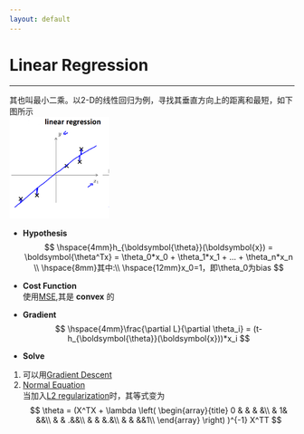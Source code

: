 ```yaml
---
layout: default
---
```


__Linear Regression__
==========
---- 
其也叫最小二乘。以2-D的线性回归为例，寻找其垂直方向上的距离和最短，如下图所示    
![linear_regression](./img/linear-regression.png)       

* __Hypothesis__      
$$
\hspace{4mm}h_{\boldsymbol{\theta}}(\boldsymbol{x}) = \boldsymbol{\theta^Tx} = \theta_0*x_0 + \theta_1*x_1 + ... + \theta_n*x_n  \\
\hspace{8mm}其中:\\
\hspace{12mm}x_0=1，即\theta_0为bias
$$    

* __Cost Function__    
使用[MSE](../criterion/squared_loss.html),其是 __convex__ 的    

* __Gradient__    
$$
\hspace{4mm}\frac{\partial L}{\partial \theta_i} = (t-h_{\boldsymbol{\theta}}(\boldsymbol{x}))*x_i
$$    

* __Solve__    
1. 可以用[Gradient Descent](../optim/gradient_descent.html)
2. [Normal Equation](../../math/linear-algebra.html#orthogonality)    
当加入[L2 regularization](../optim/regularization.html#l2)时，其等式变为        
$$
\theta = (X^TX + \lambda
\left( \begin{array}{title}
0 & & & &\\
& 1&  &&\\
& & .&&\\
& & &.&\\
& & &&1\\
\end{array} \right)
)^{-1} X^TT
$$


